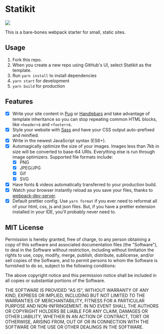 # Statikit

![](https://img.shields.io/github/package-json/v/miikis/statikit.svg?color=tomato&label=latest&style=flat-square)

This is a bare-bones webpack starter for small, static sites.

## Usage
1. Fork this repo.
2. When you create a new repo using GitHub's UI, select Statikit as the template.
3. Run `yarn install` to install dependencies
4. `yarn start` for development
5. `yarn build` for production

## Features

-   [x] Write your site content in [Pug](https://pugjs.org/api/getting-started.html) or [Handlebars](https://handlebarsjs.com/) and take advantage of template inheritance so you can stop repeating common HTML blocks, like `<header>`s and `<footer>`s.
-   [x] Style your website with [Sass](https://sass-lang.com/) and have your CSS output auto-prefixed and minified.
-   [x] Write in the newest JavaScript syntax (ES6+).
-   [x] Automagically optimize the size of your images. Images less than 7kb in size will be converted to base-64 URIs. Everything else is run through image optimizers. Supported file formats include:
    -   [x] PNG
    -   [x] JPEG/JPG
    -   [x] Gif
    -   [x] SVG
-   [x] Have fonts & videos automatically transferred to your production build.
-   [x] Watch your browser instantly reload as you save your files, thanks to [webpack-dev-server](https://webpack.js.org/configuration/dev-server/).
-   [x] Default prettier config. Use `yarn format` if you ever need to reformat all of your html, css, js and json files. But, if you have a prettier extension installed in your IDE, you'll probably never need to.

## MIT License

Permission is hereby granted, free of charge, to any person obtaining a copy of this software and associated documentation files (the "Software"), to deal in the Software without restriction, including without limitation the rights to use, copy, modify, merge, publish, distribute, sublicense, and/or sell copies of the Software, and to permit persons to whom the Software is furnished to do so, subject to the following conditions:

The above copyright notice and this permission notice shall be included in all copies or substantial portions of the Software.

THE SOFTWARE IS PROVIDED "AS IS", WITHOUT WARRANTY OF ANY KIND, EXPRESS OR IMPLIED, INCLUDING BUT NOT LIMITED TO THE WARRANTIES OF MERCHANTABILITY, FITNESS FOR A PARTICULAR PURPOSE AND NON-INFRINGEMENT. IN NO EVENT SHALL THE AUTHORS OR COPYRIGHT HOLDERS BE LIABLE FOR ANY CLAIM, DAMAGES OR OTHER LIABILITY, WHETHER IN AN ACTION OF CONTRACT, TORT OR OTHERWISE, ARISING FROM, OUT OF OR IN CONNECTION WITH THE SOFTWARE OR THE USE OR OTHER DEALINGS IN THE SOFTWARE.
